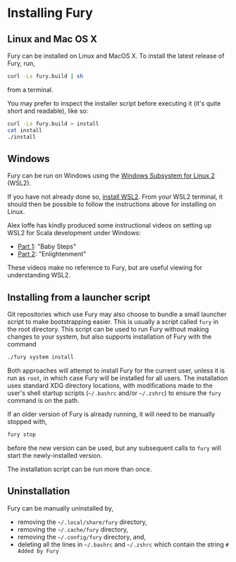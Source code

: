 # Installing Fury

## Linux and Mac OS X

Fury can be installed on Linux and MacOS X. To install the latest release of Fury, run,
```sh
curl -Ls fury.build | sh
```
from a terminal.

You may prefer to inspect the installer script before executing it (it's quite short and readable), like so:
```sh
curl -Ls fury.build > install
cat install
./install
```

## Windows

Fury can be run on Windows using the
[Windows Subsystem for Linux 2](https://docs.microsoft.com/en-us/windows/wsl/about) (WSL2).

If you have not already done so, [install WSL2](https://docs.microsoft.com/en-us/windows/wsl/install-win10).
From your WSL2 terminal, it should then be possible to follow the instructions above for installing on Linux.

Alex Ioffe has kindly produced some instructional videos on setting up WSL2 for Scala development under
Windows:
- [Part 1](https://www.youtube.com/watch?v=JBAQPS9MYkY): "Baby Steps"
- [Part 2](https://www.youtube.com/watch?v=uM4Ay1xHKJY): "Enlightenment"

These videos make no reference to Fury, but are useful viewing for understanding WSL2.

## Installing from a launcher script

Git repositories which use Fury may also choose to bundle a small launcher script to make bootstrapping easier.
This is usually a script called `fury` in the root directory. This script can be used to run Fury without
making changes to your system, but also supports installation of Fury with the command
```sh
./fury system install
```

Both approaches will attempt to install Fury for the current user, unless it is run as `root`, in which case
Fury will be installed for all users. The installation uses standard XDG directory locations, with
modifications made to the user's shell startup scripts (`~/.bashrc` and/or `~/.zshrc`) to ensure the `fury`
command is on the path.

If an older version of Fury is already running, it will need to be manually stopped with,
```sh
fury stop
```
before the new version can be used, but any subsequent calls to `fury` will start the newly-installed version.

The installation script can be run more than once.

## Uninstallation

Fury can be manually uninstalled by,
- removing the `~/.local/share/fury` directory,
- removing the `~/.cache/fury` directory,
- removing the `~/.config/fury` directory, and,
- deleting all the lines in `~/.bashrc` and `~/.zshrc` which contain the string `# Added by Fury`
